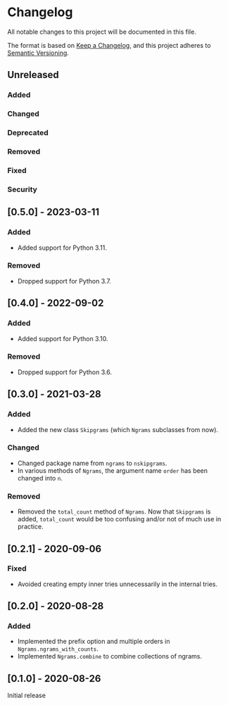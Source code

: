 # Changelog
All notable changes to this project will be documented in this file.

The format is based on [Keep a Changelog](https://keepachangelog.com/en/1.0.0/),
and this project adheres to [Semantic Versioning](https://semver.org/spec/v2.0.0.html).

## Unreleased

### Added
### Changed
### Deprecated
### Removed
### Fixed
### Security

## [0.5.0] - 2023-03-11

### Added
- Added support for Python 3.11.

### Removed
- Dropped support for Python 3.7.

## [0.4.0] - 2022-09-02

### Added
- Added support for Python 3.10.

### Removed
- Dropped support for Python 3.6.

## [0.3.0] - 2021-03-28

### Added
- Added the new class `Skipgrams` (which `Ngrams` subclasses from now).

### Changed
- Changed package name from `ngrams` to `nskipgrams`.
- In various methods of `Ngrams`, the argument name `order` has been changed
  into `n`.

### Removed
- Removed the `total_count` method of `Ngrams`.
  Now that `Skipgrams` is added,
  `total_count` would be too confusing and/or not of much use in practice.

## [0.2.1] - 2020-09-06

### Fixed
* Avoided creating empty inner tries unnecessarily in the internal tries.

## [0.2.0] - 2020-08-28

### Added
* Implemented the prefix option and multiple orders in `Ngrams.ngrams_with_counts`.
* Implemented `Ngrams.combine` to combine collections of ngrams.

## [0.1.0] - 2020-08-26

Initial release
